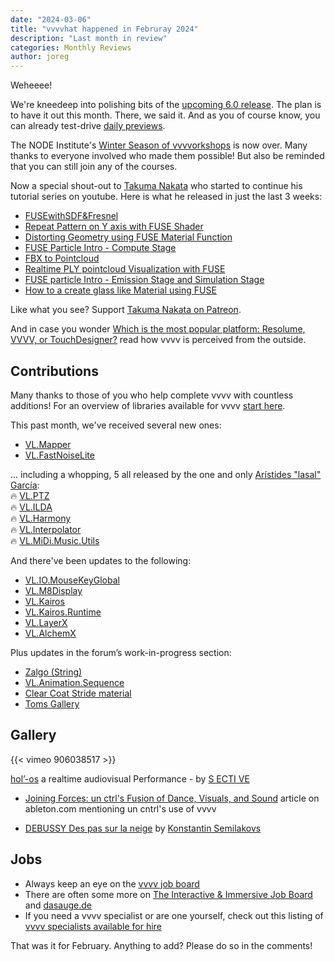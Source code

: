 ```yaml
---
date: "2024-03-06"
title: "vvvvhat happened in Februray 2024"
description: "Last month in review"
categories: Monthly Reviews
author: joreg
---
```


Weheeee!

We're kneedeep into polishing bits of the [upcoming 6.0 release](https://thegraybook.vvvv.org/changelog/6.x.html). The plan is to have it out this month. There, we said it. And as you of course know, you can already test-drive [daily previews](https://visualprogramming.net/#Download). 

The NODE Institute's [Winter Season of vvvvorkshops](https://thenodeinstitute.org/ws23-vvvv-intermediates/) is now over. Many thanks to everyone involved who made them possible! But also be reminded that you can still join any of the courses.

Now a special shout-out to [Takuma Nakata](https://www.takumanakata.com) who started to continue his tutorial series on youtube. Here is what he released in just the last 3 weeks:
- [FUSEwithSDF&Fresnel](https://youtu.be/4YPVbafyJ3w?si=3rEVPSKjyjjCWcYk)
- [Repeat Pattern on Y axis with FUSE Shader](https://youtu.be/b6xAN5PbgCg?si=QDitJgVkCI_iOcns)
- [Distorting Geometry using FUSE Material Function](https://youtu.be/NcEL7QBkwgA?si=4vrNmz2goAbSGvQT)
- [FUSE Particle Intro - Compute Stage](https://youtu.be/EH8Cv0OsPaw?si=amgZyyrOTEHMWNCi)
- [FBX to Pointcloud](https://youtu.be/t087PiCAK9s?si=GjocA0X7jrkhYf5N)
- [Realtime PLY pointcloud Visualization with FUSE](https://youtu.be/G-1KLmpbYog?si=ZZH2K2G7QAgJ1Ni6)
- [FUSE particle Intro - Emission Stage and Simulation Stage](https://youtu.be/EX6TzcvzCNQ?si=sYEHceh3B-xxlE7E)
- [How to a create glass like Material using FUSE](https://youtu.be/VK526qU0XXY?si=5aweArcFeWnlZaIh)

Like what you see? Support [Takuma Nakata on Patreon](https://www.patreon.com/takumanakata).

And in case you wonder [Which is the most popular platform: Resolume, VVVV, or TouchDesigner?](https://interactiveimmersive.io/blog/technology/resolume-vs-touchdesigner/) read how vvvv is perceived from the outside.

## Contributions
Many thanks to those of you who help complete vvvv with countless additions! For an overview of libraries available for vvvv [start here](https://thegraybook.vvvv.org/reference/libraries/overview.html).

This past month, we've received several new ones:
- [VL.Mapper](https://www.nuget.org/packages/VL.Mapper)
- [VL.FastNoiseLite](https://www.nuget.org/packages/VL.FastNoiseLite)

... including a whopping, 5 all released by the one and only [Arístides "lasal" García](https://www.aristidesgarcia.de/):  
🔥 [VL.PTZ](https://www.nuget.org/packages/VL.PTZ)  
🔥 [VL.ILDA](https://www.nuget.org/packages/VL.ILDA)  
🔥 [VL.Harmony](https://www.nuget.org/packages/VL.Harmony)  
🔥 [VL.Interpolator](https://www.nuget.org/packages/VL.Interpolator)  
🔥 [VL.MiDi.Music.Utils](https://www.nuget.org/packages/VL.MiDi.Music.Utils)  

And there've been updates to the following:
- [VL.IO.MouseKeyGlobal](https://www.nuget.org/packages/VL.IO.MouseKeyGlobal)
- [VL.M8Display](https://www.nuget.org/packages/VL.M8Display)
- [VL.Kairos](https://www.nuget.org/packages/VL.Kairos)
- [VL.Kairos.Runtime](https://www.nuget.org/packages/VL.Kairos.Runtime)
- [VL.LayerX](https://www.nuget.org/packages/VL.LayerX)
- [VL.AlchemX](https://www.nuget.org/packages/VL.AlchemX)

Plus updates in the forum’s work-in-progress section:
- [Zalgo (String)](https://discourse.vvvv.org/t/zalgo-string/22352)
- [VL.Animation.Sequence](https://discourse.vvvv.org/t/vl-animation-sequence/22411)
- [Clear Coat Stride material](https://discourse.vvvv.org/t/clear-coat-stride-material/22392)
- [Toms Gallery](https://discourse.vvvv.org/t/toms-gallery/22340)

## Gallery
{{< vimeo 906038517 >}}

[hol’-os](https://www.sective.net/portfolio-item/hol-os/) a realtime audiovisual Performance - by [S ECTI VE](https://www.sective.net/)

* [Joining Forces: un ctrl's Fusion of Dance, Visuals, and Sound](https://www.ableton.com/en/blog/joining-forces-un-ctrls-fusion-of-dance-visuals-and-sound/) article on ableton.com mentioning un cntrl's use of vvvv

* [DEBUSSY Des pas sur la neige](https://vimeo.com/917864055) by [Konstantin Semilakovs](https://www.semilakovs.com/)


## Jobs
- Always keep an eye on the [vvvv job board](https://discourse.vvvv.org/c/jobs)
- There are often some more on [The Interactive & Immersive Job Board](https://jobs.interactiveimmersive.io/?s=vvvv&post_type=job_listing&orderby=date) and [dasauge.de](https://dasauge.de/sta/Vvvv/)
- If you need a vvvv specialist or are one yourself, check out this listing of [vvvv specialists available for hire](https://vvvv.org/documentation/vvvv-specialists-available-for-hire)

That was it for February. Anything to add? Please do so in the comments!
